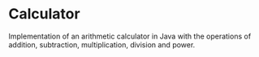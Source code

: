# Calculator
Implementation of an arithmetic calculator in Java with the operations of addition, subtraction, multiplication, division and power.
